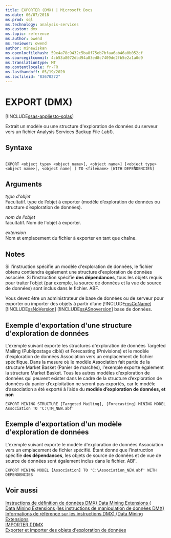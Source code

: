 ```yaml
---
title: EXPORTER (DMX) | Microsoft Docs
ms.date: 06/07/2018
ms.prod: sql
ms.technology: analysis-services
ms.custom: dmx
ms.topic: reference
ms.author: owend
ms.reviewer: owend
author: minewiskan
ms.openlocfilehash: 59e4a78c9432c5ba8f75eb7bfaa6ab46a0b052cf
ms.sourcegitcommit: 4cb53a8072dbd94a83ed8c7409de2fb5e2a1a0d9
ms.translationtype: MT
ms.contentlocale: fr-FR
ms.lasthandoff: 05/19/2020
ms.locfileid: "83670272"
---
```

# <a name="export-dmx"></a>EXPORT (DMX)
[!INCLUDE[ssas-appliesto-sqlas](../includes/ssas-appliesto-sqlas.md)]

  Extrait un modèle ou une structure d'exploration de données du serveur vers un fichier Analysis Services Backup File (.abf).  
  
## <a name="syntax"></a>Syntaxe  
  
```  
  
EXPORT <object type> <object name>[, <object name>] [<object type> <object name>[, <object name] ] TO <filename> [WITH DEPENDENCIES]  
```  
  
## <a name="arguments"></a>Arguments  
 *type d’objet*  
 Facultatif. type de l’objet à exporter (modèle d’exploration de données ou structure d’exploration de données).  
  
 *nom de l’objet*  
 facultatif. Nom de l'objet à exporter.  
  
 *extension*  
 Nom et emplacement du fichier à exporter en tant que chaîne.  
  
## <a name="remarks"></a>Notes  
 Si l'instruction spécifie un modèle d'exploration de données, le fichier obtenu contiendra également une structure d'exploration de données associée.  Si l’instruction spécifie **des dépendances**, tous les objets requis pour traiter l’objet (par exemple, la source de données et la vue de source de données) sont inclus dans le fichier. ABF.  
  
 Vous devez être un administrateur de base de données ou de serveur pour exporter ou importer des objets à partir d’une [!INCLUDE[msCoName](../includes/msconame-md.md)] [!INCLUDE[ssNoVersion](../includes/ssnoversion-md.md)] [!INCLUDE[ssASnoversion](../includes/ssasnoversion-md.md)] base de données.  
  
## <a name="export-mining-structure-example"></a>Exemple d'exportation d'une structure d'exploration de données  
 L'exemple suivant exporte les structures d'exploration de données Targeted Mailing (Publipostage ciblé) et Forecasting (Prévisions) et le modèle d'exploration de données Association vers un emplacement de fichier spécifique.  Dans la mesure où le modèle Association fait partie de la structure Market Basket (Panier de marchés), l'exemple exporte également la structure Market Basket. Tous les autres modèles d’exploration de données qui peuvent exister dans le cadre de la structure d’exploration de données du panier d’exploitation ne seront pas exportés, car le modèle d’association a été exporté à l’aide du **modèle d’exploration** **de données, et non**  
  
```  
EXPORT MINING STRUCTURE [Targeted Mailing], [Forecasting] MINING MODEL Association TO 'C:\TM_NEW.abf'  
```  
  
## <a name="export-mining-model-example"></a>Exemple d'exportation d'un modèle d'exploration de données  
 L'exemple suivant exporte le modèle d'exploration de données Association vers un emplacement de fichier spécifié. Étant donné que l’instruction spécifie **des dépendances**, les objets de source de données et de vue de source de données sont également inclus dans le fichier. ABF.  
  
```  
EXPORT MINING MODEL [Association] TO 'C:\Association_NEW.abf' WITH DEPENDENCIES  
```  
  
## <a name="see-also"></a>Voir aussi  
 [Instructions de définition de données DMX&#41; Data Mining Extensions &#40;](../dmx/dmx-statements-data-definition.md)   
 [Data Mining Extensions &#40;les instructions de manipulation de données DMX&#41;](../dmx/dmx-statements-data-manipulation.md)   
 [Informations de référence sur les instructions DMX&#41; &#40;Data Mining Extensions](../dmx/data-mining-extensions-dmx-statements.md)   
 [IMPORTER &#40;&#41;DMX](../dmx/import-dmx.md)   
 [Exporter et importer des objets d'exploration de données](https://docs.microsoft.com/analysis-services/data-mining/export-and-import-data-mining-objects)  
  
  
